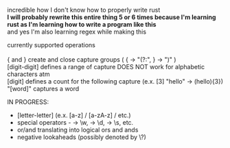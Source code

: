 incredible how I don't know how to properly write rust <br>
**I will probably rewrite this entire thing 5 or 6 times because I'm learning rust as I'm learning how to write a program like this** <br>
and yes I'm also learning regex while making this <br>


currently supported operations<br>
<br>
{ and } create and close capture groups ( { -> "(?:", } -> ")" ) <br>
[digit-digit] defines a range of capture DOES NOT work for alphabetic characters atm <br>
[digit] defines a count for the following capture (e.x. [3] "hello" -> (hello){3}) <br>
"[word]" captures a word <br>


IN PROGRESS: <br>
<ul>
<li>[letter-letter] (e.x. [a-z] / [a-zA-z] / etc.) </li>
<li>special operators - <word> -> \w, <digit> -> \d, <space> -> \s, etc. </li>
<li>or/and translating into logical ors and ands </li>
<li>negative lookaheads (possibly denoted by \<neglook>?)</li>  
</ul>
